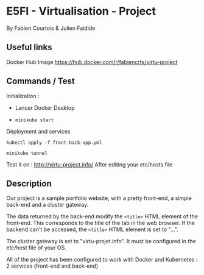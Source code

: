 
# E5FI - Virtualisation -  Project
By Fabien Courtois & Julien Faidide
## Useful links
Docker Hub Image
https://hub.docker.com/r/fabiencrts/virtu-project


## Commands / Test
Initialization : 

 - Lancer Docker Desktop
    
 - `minikube start`

Déployment and services
    
    kubectl apply -f front-back-app.yml

`minikube tunnel`

 Test it on : http://virtu-project.info/
 After editing your etc/hosts file

## Description

Our project is a sample portfolio website, with a pretty front-end, a simple back-end and a cluster gateway.

The data returned by the back-end modify the `<title>` HTML element of the front-end. This corresponds to the title of the tab in the web browser.
If the backend can't be accessed, the `<title>` HTML element is set to "...".

The cluster gateway is set to "virtu-projet.info". It must be configured in the etc/host file of your OS.

All of the project has been configured to work with Docker and Kubernetes : 2 services (front-end and back-end)


